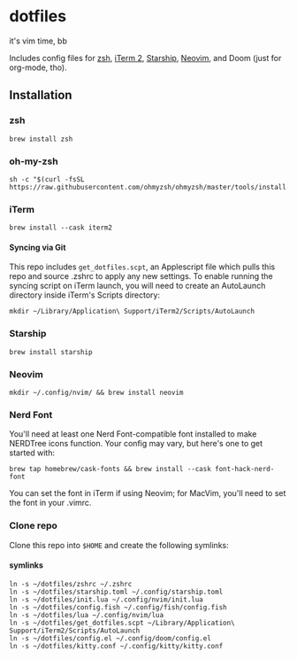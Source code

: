 # dotfiles
it's vim time, bb

Includes config files for [zsh](https://www.zsh.org/), [iTerm 2](https://iterm2.com/), [Starship](https://starship.rs/), [Neovim](https://neovim.io/), and Doom (just for org-mode, tho).
## Installation
### zsh
``` shell
brew install zsh
```
### oh-my-zsh
``` shell
sh -c "$(curl -fsSL https://raw.githubusercontent.com/ohmyzsh/ohmyzsh/master/tools/install.sh)"
```
### iTerm
``` shell
brew install --cask iterm2
```
#### Syncing via Git
This repo includes `get_dotfiles.scpt`, an Applescript file which pulls this repo and source .zshrc to apply any new settings. To enable running the syncing script on iTerm launch, you will need to create an AutoLaunch directory inside iTerm's Scripts directory:
``` shell
mkdir ~/Library/Application\ Support/iTerm2/Scripts/AutoLaunch
```
### Starship
``` shell
brew install starship
```
### Neovim
``` shell
mkdir ~/.config/nvim/ && brew install neovim
```
### Nerd Font
You'll need at least one Nerd Font-compatible font installed to make NERDTree icons function. Your config may vary, but here's one to get started with:
``` shell
brew tap homebrew/cask-fonts && brew install --cask font-hack-nerd-font
``` 
You can set the font in iTerm if using Neovim; for MacVim, you'll need to set the font in your .vimrc.
### Clone repo
Clone this repo into `$HOME` and create the following symlinks:
#### symlinks
``` shell
ln -s ~/dotfiles/zshrc ~/.zshrc
ln -s ~/dotfiles/starship.toml ~/.config/starship.toml
ln -s ~/dotfiles/init.lua ~/.config/nvim/init.lua
ln -s ~/dotfiles/config.fish ~/.config/fish/config.fish
ln -s ~/dotfiles/lua ~/.config/nvim/lua
ln -s ~/dotfiles/get_dotfiles.scpt ~/Library/Application\ Support/iTerm2/Scripts/AutoLaunch
ln -s ~/dotfiles/config.el ~/.config/doom/config.el
ln -s ~/dotfiles/kitty.conf ~/.config/kitty/kitty.conf
```
